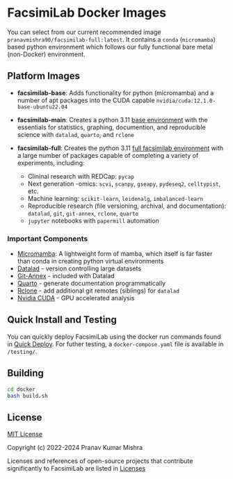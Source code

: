 # FacsimiLab Docker Images

You can select from our current recommended image `pranavmishra90/facsimilab-full:latest`. It contains a `conda` (`micromamba`) based python environment which follows our fully functional bare metal (non-Docker) environment.

## Platform Images

- **facsimilab-base**: Adds functionality for python (micromamba) and a number of apt packages into the CUDA capable `nvidia/cuda:12.1.0-base-ubuntu22.04`

- **facsimilab-main**: Creates a python 3.11 [base environment](./docker/main/environment.yml) with the essentials for statistics, graphing, documention, and reproducible science with `datalad`, `quarto`, and `rclone`

- **facsimilab-full**: Creates the python 3.11 [full facsimilab environment](./docker/full/environment.yml) with a large number of packages capable of completing a variety of experiments, including:
  - Clininal research with REDCap: `pycap`
  - Next generation -omics: `scvi`, `scanpy`, `gseapy`, `pydeseq2`, `celltypist`, etc.
  - Machine learning: `scikit-learn`, `leidenalg`, `imbalanced-learn`
  - Reproducible research (file versioning, archival, and documentation): `datalad`, `git`, `git-annex`, `rclone`, `quarto`
  - `jupyter` notebooks with `papermill` automation

### Important Components

- [Micromamba](https://mamba.readthedocs.io/en/latest/user_guide/micromamba.html#micromamba): A lightweight form of mamba, which itself is far faster than conda in creating python virtual environments
- [Datalad](https://github.com/datalad/datalad) - version controlling large datasets
- [Git-Annex](https://git-annex.branchable.com/) - included with Datalad
- [Quarto](https://quarto.org/) - generate documentation programmatically
- [Rclone](https://rclone.org/) - add additional git remotes (siblings) for `datalad`
- [Nvidia CUDA](https://developer.nvidia.com/cuda-toolkit) - GPU accelerated analysis

## Quick Install and Testing

You can quickly deploy FacsimiLab using the docker run commands found in [Quick Deploy](./notebook/quick-deploy.md). For futher testing, a `docker-compose.yaml` file is available in `/testing/`.

## Building

```sh
cd docker
bash build.sh
```

## License

[MIT License](./LICENSE)

Copyright (c) 2022-2024 Pranav Kumar Mishra

Licenses and references of open-source projects that contribute significantly to FacsimiLab are listed in [Licenses](./licenses/licenses-overview.md)
